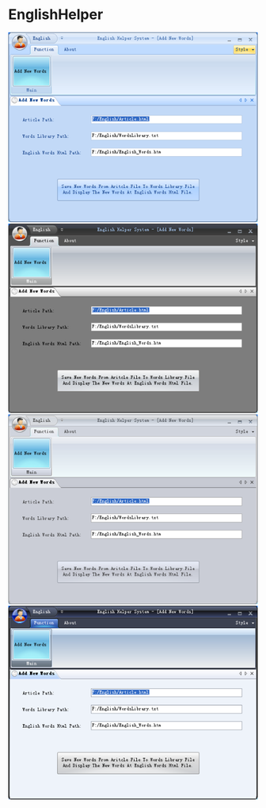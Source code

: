# EnglishHelper

![image](https://github.com/darknessitachi/EnglishHelper/raw/master/screenshots/a.bmp)
![image](https://github.com/darknessitachi/EnglishHelper/raw/master/screenshots/b.bmp)
![image](https://github.com/darknessitachi/EnglishHelper/raw/master/screenshots/c.bmp)
![image](https://github.com/darknessitachi/EnglishHelper/raw/master/screenshots/d.bmp)